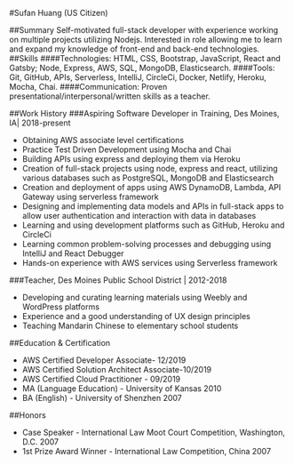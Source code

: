 #Sufan Huang (US Citizen)
 
##Summary
Self-motivated full-stack developer with experience working on multiple projects utilizing Nodejs.  Interested in role allowing me to learn and expand my knowledge of front-end and back-end technologies.
##Skills
####Technologies: 
HTML, CSS, Bootstrap, JavaScript, React and Gatsby; Node, Express, AWS, SQL, MongoDB, Elasticsearch.
####Tools: 
Git, GitHub, APIs, Serverless, IntelliJ, CircleCi, Docker, Netlify, Heroku, Mocha, Chai.
####Communication: 
Proven presentational/interpersonal/written skills as a teacher.

##Work History
###Aspiring Software Developer in Training, Des Moines, IA| 2018-present
* Obtaining AWS associate level certifications
* Practice Test Driven Development using Mocha and Chai
* Building APIs using express and deploying them via Heroku
* Creation of full-stack projects using node, express and react, utilizing various databases such as PostgreSQL, MongoDB and Elasticsearch
* Creation and deployment of apps using AWS DynamoDB, Lambda, API Gateway using serverless framework
* Designing and implementing data models and APIs in full-stack apps to allow user authentication and interaction with data in databases
* Learning and using development platforms such as GitHub, Heroku and CircleCi
* Learning common problem-solving processes and debugging using IntelliJ and React Debugger
* Hands-on experience with AWS services using Serverless framework

###Teacher, Des Moines Public School District | 2012-2018
* Developing and curating learning materials using Weebly and WordPress platforms
* Experience and a good understanding of UX design principles
* Teaching Mandarin Chinese to elementary school students

##Education & Certification
* AWS Certified Developer Associate- 12/2019
* AWS Certified Solution Architect Associate-10/2019
* AWS Certified Cloud Practitioner - 09/2019
* MA (Language Education) - University of Kansas 2010
* BA (English) - University of Shenzhen 2007

##Honors
* Case Speaker - International Law Moot Court Competition, Washington, D.C. 2007
* 1st Prize Award Winner - International Law Competition, China 2007 

